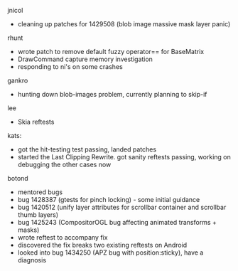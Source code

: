 jnicol
* cleaning up patches for 1429508 (blob image massive mask layer panic)

rhunt
* wrote patch to remove default fuzzy operator== for BaseMatrix
* DrawCommand capture memory investigation
* responding to ni's on some crashes

gankro
* hunting down blob-images problem, currently planning to skip-if

lee
* Skia reftests

kats:
* got the hit-testing test passing, landed patches
* started the Last Clipping Rewrite. got sanity reftests passing, working on debugging the other cases now

botond
* mentored bugs 
* bug 1428387 (gtests for pinch locking) - some initial guidance 
* bug 1420512 (unify layer attributes for scrollbar container and scrollbar thumb layers) 
* bug 1425243 (CompositorOGL bug affecting animated transforms + masks) 
* wrote reftest to accompany fix 
* discovered the fix breaks two existing reftests on Android 
* looked into bug 1434250 (APZ bug with position:sticky), have a diagnosis
